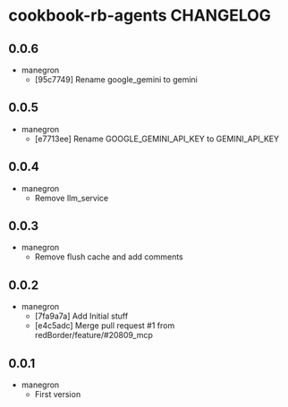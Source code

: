 cookbook-rb-agents CHANGELOG
===============

## 0.0.6

  - manegron
    - [95c7749] Rename google_gemini to gemini

## 0.0.5

  - manegron
    - [e7713ee] Rename GOOGLE_GEMINI_API_KEY to GEMINI_API_KEY

## 0.0.4
  - manegron
    - Remove llm_service
  
## 0.0.3
  - manegron
    - Remove flush cache and add comments

## 0.0.2

  - manegron
    - [7fa9a7a] Add Initial stuff
    - [e4c5adc] Merge pull request #1 from redBorder/feature/#20809_mcp

## 0.0.1

  - manegron
    - First version

